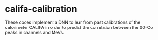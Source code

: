 # califa-calibration
These codes implement a DNN to lear from past calibrations of the calorimeter CALIFA in order to predict the correlation between the 60-Co peaks in channels and MeVs.

